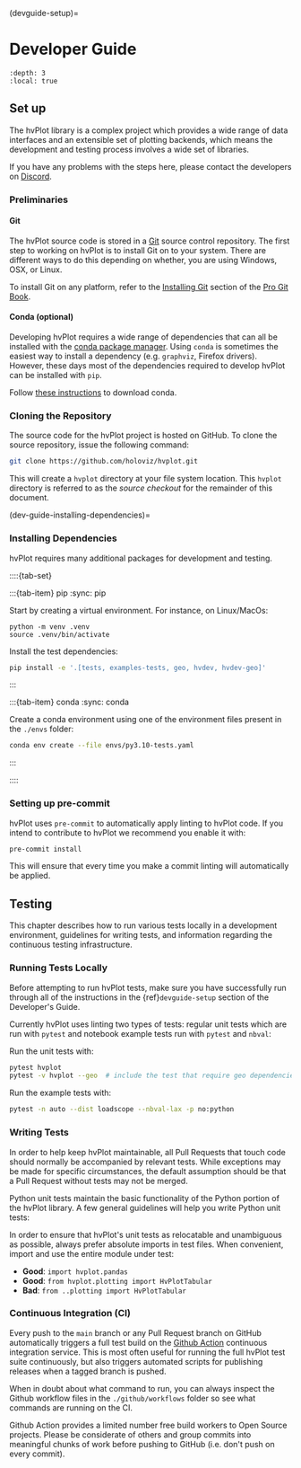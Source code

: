 (devguide-setup)=

# Developer Guide

```{contents}
:depth: 3
:local: true
```

## Set up

The hvPlot library is a complex project which provides a wide range
of data interfaces and an extensible set of plotting backends, which
means the development and testing process involves a wide set of
libraries.

If you have any problems with the steps here, please contact the developers on [Discord](https://discord.gg/AXRHnJU6sP).

### Preliminaries

#### Git

The hvPlot source code is stored in a [Git](https://git-scm.com) source control repository.
The first step to working on hvPlot is to install Git on to your system.
There are different ways to do this depending on whether, you are using
Windows, OSX, or Linux.

To install Git on any platform, refer to the [Installing Git](https://git-scm.com/book/en/v2/Getting-Started-Installing-Git) section of
the [Pro Git Book](https://git-scm.com/book/en/v2).

#### Conda (optional)

Developing hvPlot requires a wide range of dependencies that can all be installed with
the [conda package manager](https://conda.io). Using `conda` is sometimes the easiest way to install
a dependency (e.g. `graphviz`, Firefox drivers). However, these days most of the dependencies
required to develop hvPlot can be installed with `pip`.

Follow [these instructions](https://conda.io/projects/conda/user-guide/install/index.html) to download conda.

### Cloning the Repository

The source code for the hvPlot project is hosted on GitHub. To clone the
source repository, issue the following command:

```sh
git clone https://github.com/holoviz/hvplot.git
```

This will create a `hvplot` directory at your file system
location. This `hvplot` directory is referred to as the *source
checkout* for the remainder of this document.

(dev-guide-installing-dependencies)=

### Installing Dependencies

hvPlot requires many additional packages for development and
testing.

::::{tab-set}

:::{tab-item} pip
:sync: pip

Start by creating a virtual environment. For instance, on Linux/MacOs:

```
python -m venv .venv
source .venv/bin/activate
```

Install the test dependencies:

``` bash
pip install -e '.[tests, examples-tests, geo, hvdev, hvdev-geo]'
```

:::

:::{tab-item} conda
:sync: conda

Create a conda environment using one of the environment files present in the `./envs` folder:

``` bash
conda env create --file envs/py3.10-tests.yaml
```

:::

::::


### Setting up pre-commit

hvPlot uses `pre-commit` to automatically apply linting to hvPlot code.
If you intend to contribute to hvPlot we recommend you enable it with:

```sh
pre-commit install
```

This will ensure that every time you make a commit linting will automatically be applied.


## Testing

This chapter describes how to run various tests locally in a
development environment, guidelines for writing tests, and information
regarding the continuous testing infrastructure.

### Running Tests Locally

Before attempting to run hvPlot tests, make sure you have successfully
run through all of the instructions in the {ref}`devguide-setup`
section of the Developer's Guide.

Currently hvPlot uses linting two types of tests: regular unit tests
which are run with `pytest` and notebook example tests run with `pytest` and `nbval`:

Run the unit tests with:

```bash
pytest hvplot
pytest -v hvplot --geo  # include the test that require geo dependencies
```

Run the example tests with:

```sh
pytest -n auto --dist loadscope --nbval-lax -p no:python
```

### Writing Tests

In order to help keep hvPlot maintainable, all Pull Requests that touch
code should normally be accompanied by relevant tests. While
exceptions may be made for specific circumstances, the default
assumption should be that a Pull Request without tests may not be
merged.

Python unit tests maintain the basic functionality of the Python
portion of the hvPlot library. A few general guidelines will help you
write Python unit tests:

In order to ensure that hvPlot's unit tests as relocatable and unambiguous
as possible, always prefer absolute imports in test files. When convenient,
import and use the entire module under test:

- **Good**: `import hvplot.pandas`
- **Good**: `from hvplot.plotting import HvPlotTabular`
- **Bad**: `from ..plotting import HvPlotTabular`

### Continuous Integration (CI)

Every push to the `main` branch or any Pull Request branch on GitHub
automatically triggers a full test build on the [Github Action](https://github.com/holoviz/hvplot/actions) continuous
integration service. This is most often useful for running the full hvPlot
test suite continuously, but also triggers automated scripts for publishing
releases when a tagged branch is pushed.

When in doubt about what command to run, you can always inspect the Github
workflow files in the `./github/workflows` folder so see what commands
are running on the CI.

Github Action provides a limited number free build workers to Open Source projects.
Please be considerate of others and group commits into meaningful chunks of
work before pushing to GitHub (i.e. don't push on every commit).
